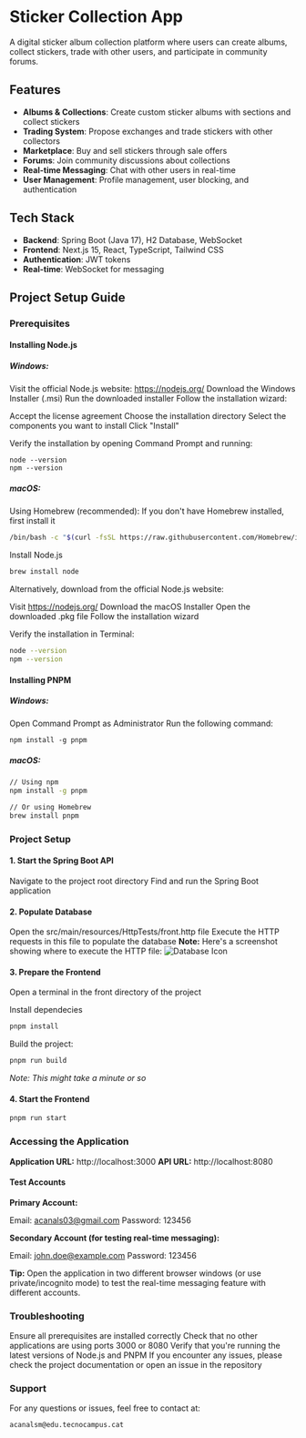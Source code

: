 # Sticker Collection App

A digital sticker album collection platform where users can create albums, collect stickers, trade with other users, and participate in community forums.

## Features

- **Albums & Collections**: Create custom sticker albums with sections and collect stickers
- **Trading System**: Propose exchanges and trade stickers with other collectors  
- **Marketplace**: Buy and sell stickers through sale offers
- **Forums**: Join community discussions about collections
- **Real-time Messaging**: Chat with other users in real-time
- **User Management**: Profile management, user blocking, and authentication

## Tech Stack

- **Backend**: Spring Boot (Java 17), H2 Database, WebSocket
- **Frontend**: Next.js 15, React, TypeScript, Tailwind CSS
- **Authentication**: JWT tokens
- **Real-time**: WebSocket for messaging

## Project Setup Guide
### Prerequisites
#### Installing Node.js
##### Windows:

Visit the official Node.js website: []()https://nodejs.org/
Download the Windows Installer (.msi)
Run the downloaded installer
Follow the installation wizard:

Accept the license agreement
Choose the installation directory
Select the components you want to install
Click "Install"


Verify the installation by opening Command Prompt and running:
```
node --version
npm --version
```

##### macOS:

Using Homebrew (recommended):
If you don't have Homebrew installed, first install it
```bash
/bin/bash -c "$(curl -fsSL https://raw.githubusercontent.com/Homebrew/install/HEAD/install.sh)"
```
Install Node.js
```bash
brew install node
```
Alternatively, download from the official Node.js website:

Visit []()https://nodejs.org/
Download the macOS Installer
Open the downloaded .pkg file
Follow the installation wizard


Verify the installation in Terminal:
```bash
node --version
npm --version
```

#### Installing PNPM
##### Windows:

Open Command Prompt as Administrator
Run the following command:
```
npm install -g pnpm
```

##### macOS:
```bash
// Using npm
npm install -g pnpm

// Or using Homebrew
brew install pnpm
```
### Project Setup
#### 1. Start the Spring Boot API

Navigate to the project root directory
Find and run the Spring Boot application

#### 2. Populate Database

Open the src/main/resources/HttpTests/front.http file
Execute the HTTP requests in this file to populate the database
**Note:** Here's a screenshot showing where to execute the HTTP file:
![Database Icon](https://i.ibb.co/CbTHdzk/Captura-de-pantalla-2024-12-04-194204.png)

#### 3. Prepare the Frontend

Open a terminal in the front directory of the project

Install dependecies

````bash
pnpm install
````

Build the project:
````bash
pnpm run build
````
*Note: This might take a minute or so*

#### 4. Start the Frontend
````bash
pnpm run start
````
### Accessing the Application

**Application URL:** []()http://localhost:3000
**API URL:** []()http://localhost:8080

#### Test Accounts

**Primary Account:**

Email: acanals03@gmail.com
Password: 123456


**Secondary Account (for testing real-time messaging):**

Email: john.doe@example.com
Password: 123456



**Tip:** Open the application in two different browser windows (or use private/incognito mode) to test the real-time messaging feature with different accounts.
### Troubleshooting

Ensure all prerequisites are installed correctly
Check that no other applications are using ports 3000 or 8080
Verify that you're running the latest versions of Node.js and PNPM
If you encounter any issues, please check the project documentation or open an issue in the repository

### Support
For any questions or issues, feel free to contact at:
```
acanalsm@edu.tecnocampus.cat
```

